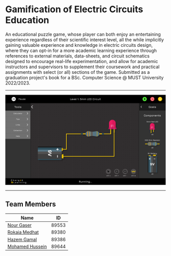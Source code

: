 # Gamification of Electric Circuits Education
An educational puzzle game, whose player can both enjoy an entertaining
experience regardless of their scientific interest level, all the while implicitly gaining
valuable experience and knowledge in electric circuits design, where they can opt-in
for a more academic learning experience through references to external materials,
data-sheets, and circuit schematics designed to encourage real-life experimentation,
and allow for academic instructors and supervisors to supplement their coursework
and practical assignments with select (or all) sections of the game. Submitted as a graduation project's book for a BSc. Computer Science @ MUST University 2022/2023.
***
![demo image](images/demo/level1.png)
***
## Team Members
| Name        | ID           |
| ------------- |:-------------:|
| [Nour Gaser](https://github.com/nourgaser)            | 89553      |
| [Rokaia Medhat](https://github.com/1Rooky)            | 89380      |
| [Hazem Gamal](https://github.com/Hazem-Gamall)        | 89386      |
| [Mohamed Hussein](https://github.com/mohamedhussein)  | 89644     |
